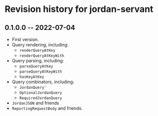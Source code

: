 # Revision history for jordan-servant

## 0.1.0.0 -- 2022-07-04

* First version.
* Query rendering, including:
  * `renderQueryAtKey`
  * `renderQueryAtKeyWith`
* Query parsing, including:
  * `parseQueryAtKey`
  * `parseQueryAtKeyWith`
  * `hasKeyAtKey`
* Query combinators, including:
  * `JordanQuery'`
  * `OptionalJordanQuery`
  * `RequiredJordanQuery`
* `JordanJSON` and friends
* `ReportingRequestBody` and friends.
